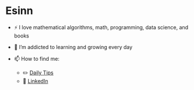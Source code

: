 # Esinn
- :zap: I love mathematical algorithms, math, programming, data science, and books
- 🌱 I’m addicted to learning and growing every day

- 📫 How to find me: 
  
  - :pencil2: [Daily Tips](https://mathdatasimplified.com/)
  - :office: [LinkedIn](www.linkedin.com/in/esin-oruç-73b0a4228)
  
